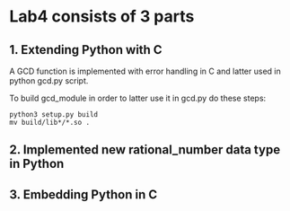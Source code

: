 # Lab4 consists of 3 parts
## 1. Extending Python with C
A GCD function is implemented with error handling in C and latter used in python gcd.py script.

To build gcd_module in order to latter use it in gcd.py do these steps:
```
python3 setup.py build
mv build/lib*/*.so .
```

## 2. Implemented new rational_number data type in Python

## 3. Embedding Python in C